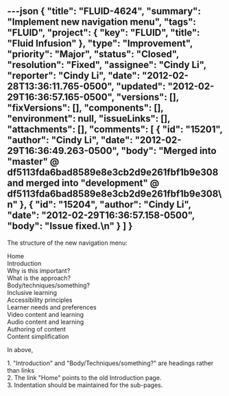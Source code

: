 ---json
{
  "title": "FLUID-4624",
  "summary": "Implement new navigation menu",
  "tags": "FLUID",
  "project": {
    "key": "FLUID",
    "title": "Fluid Infusion"
  },
  "type": "Improvement",
  "priority": "Major",
  "status": "Closed",
  "resolution": "Fixed",
  "assignee": "Cindy Li",
  "reporter": "Cindy Li",
  "date": "2012-02-28T13:36:11.765-0500",
  "updated": "2012-02-29T16:36:57.165-0500",
  "versions": [],
  "fixVersions": [],
  "components": [],
  "environment": null,
  "issueLinks": [],
  "attachments": [],
  "comments": [
    {
      "id": "15201",
      "author": "Cindy Li",
      "date": "2012-02-29T16:36:49.263-0500",
      "body": "Merged into \"master\" @ df5113fda6bad8589e8e3cb2d9e261fbf1b9e308 and merged into \"development\" @ df5113fda6bad8589e8e3cb2d9e261fbf1b9e308\n"
    },
    {
      "id": "15204",
      "author": "Cindy Li",
      "date": "2012-02-29T16:36:57.158-0500",
      "body": "Issue fixed.\n"
    }
  ]
}
---
The structure of the new navigation menu:

Home\
Introduction\
Why is this important?\
What is the approach?\
Body/techniques/something?\
Inclusive learning\
Accessibility principles\
Learner needs and preferences\
Video content and learning\
Audio content and learning\
Authoring of content\
Content simplification

In above,

1\. "Introduction" and "Body/Techniques/something?" are headings rather than links\
2\. The link "Home" points to the old Introduction page.\
3\. Indentation should be maintained for the sub-pages.

        